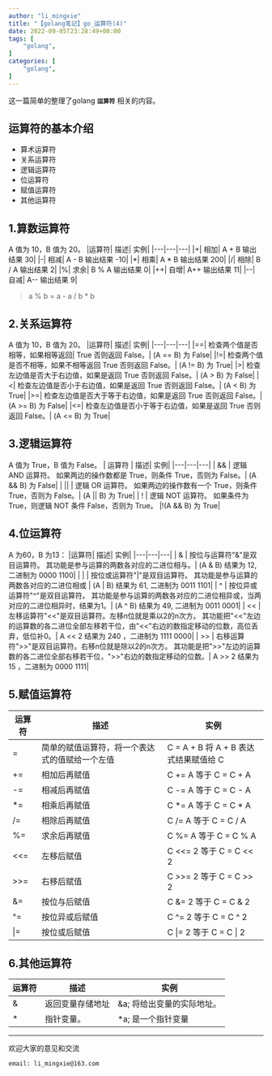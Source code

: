 ```yaml
---
author: "li_mingxie"
title: "【golang笔记】go_运算符(4)"
date: 2022-09-05T23:28:49+08:00
tags: [
    "golang",
]
categories: [
    "golang",
]
---
```


这一篇简单的整理了golang **`运算符`** 相关的内容。<!--more-->

## 运算符的基本介绍

* 算术运算符
* 关系运算符
* 逻辑运算符
* 位运算符
* 赋值运算符
* 其他运算符

## 1.算数运算符

A 值为 10，B 值为 20。
|运算符| 描述| 实例|
|---|---|---|
|+| 相加| A + B 输出结果 30|
|-| 相减| A - B 输出结果 -10|
|*| 相乘| A * B 输出结果 200|
|/| 相除| B / A 输出结果 2|
|%| 求余| B % A 输出结果 0|
|++| 自增| A++ 输出结果 11|
|--| 自减| A-- 输出结果 9|

> a % b = a - a / b * b

## 2.关系运算符

A 值为 10，B 值为 20。
|运算符| 描述| 实例|
|---|---|---|
|==| 检查两个值是否相等，如果相等返回| True 否则返回 False。| (A == B) 为 False|
|!=| 检查两个值是否不相等，如果不相等返回 True 否则返回 False。| (A != B) 为 True|
|>| 检查左边值是否大于右边值，如果是返回 True 否则返回 False。| (A > B) 为 False|
|<| 检查左边值是否小于右边值，如果是返回 True 否则返回 False。| (A < B) 为 True|
|>=| 检查左边值是否大于等于右边值，如果是返回 True 否则返回 False。| (A >= B) 为 False|
|<=| 检查左边值是否小于等于右边值，如果是返回 True 否则返回 False。| (A <= B) 为 True|

## 3.逻辑运算符

A 值为 True，B 值为 False。
| 运算符 | 描述| 实例|
|---|---|---|
| && | 逻辑 AND 运算符。 如果两边的操作数都是 True，则条件 True，否则为 False。| (A && B) 为 False|
| \|\| | 逻辑 OR 运算符。 如果两边的操作数有一个 True，则条件 True，否则为 False。| (A \|\| B) 为 True|
| ! | 逻辑 NOT 运算符。 如果条件为 True，则逻辑 NOT 条件 False，否则为 True。 |!(A && B) 为 True|

## 4.位运算符

A 为60，B 为13：
|运算符| 描述| 实例|
|---|---|---|
| & | 按位与运算符"&"是双目运算符。 其功能是参与运算的两数各对应的二进位相与。| (A & B) 结果为 12, 二进制为 0000 1100|
| \| | 按位或运算符"\|"是双目运算符。 其功能是参与运算的两数各对应的二进位相或 | (A \| B) 结果为 61, 二进制为 0011 1101|
| ^ | 按位异或运算符"^"是双目运算符。 其功能是参与运算的两数各对应的二进位相异或，当两对应的二进位相异时，结果为1。| (A ^ B) 结果为 49, 二进制为 0011 0001|
| << | 左移运算符"<<"是双目运算符。左移n位就是乘以2的n次方。 其功能把"<<"左边的运算数的各二进位全部左移若干位，由"<<"右边的数指定移动的位数，高位丢弃，低位补0。| A << 2 结果为 240 ，二进制为 1111 0000|
| >> | 右移运算符">>"是双目运算符。右移n位就是除以2的n次方。 其功能是把">>"左边的运算数的各二进位全部右移若干位，">>"右边的数指定移动的位数。| A >> 2 结果为 15 ，二进制为 0000 1111|

## 5.赋值运算符

| 运算符| 描述 |实例|
|---|---|---|
| = | 简单的赋值运算符，将一个表达式的值赋给一个左值| C = A + B 将 A + B 表达式结果赋值给 C|
| += |相加后再赋值| C += A 等于 C = C + A|
| -= |相减后再赋值| C -= A 等于 C = C - A|
| *= |相乘后再赋值| C *= A 等于 C = C * A|
| /= |相除后再赋值| C /= A 等于 C = C / A|
| %= |求余后再赋值| C %= A 等于 C = C % A|
| <<= |左移后赋值| C <<= 2 等于 C = C << 2|
| >>= |右移后赋值| C >>= 2 等于 C = C >> 2|
| &= |按位与后赋值| C &= 2 等于 C = C & 2|
| ^= |按位异或后赋值| C ^= 2 等于 C = C ^ 2|
| \|= |按位或后赋值| C \|= 2 等于 C = C \| 2|

## 6.其他运算符

|运算符| 描述| 实例|
|---|---|---|
|&| 返回变量存储地址| &a; 将给出变量的实际地址。|
|*| 指针变量。| *a; 是一个指针变量|

----------------------------------------------

欢迎大家的意见和交流

`email: li_mingxie@163.com`
